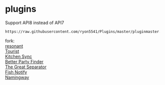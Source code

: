 # plugins
Support API8 instead of API7
```
https://raw.githubusercontent.com/ryon5541/Plugins/master/pluginmaster.json
```
fork:  
[resonant](https://github.com/aulus-asina/resonant)  
[Tourist](https://git.anna.lgbt/ascclemens/Tourist.git)  
[Kitchen Sync](https://github.com/MidoriKami/)  
[Better Party Finder](https://git.anna.lgbt/ascclemens/BetterPartyFinder)  
[The Great Separator](https://git.anna.lgbt/ascclemens/TheGreatSeparator)  
[Fish Notify](https://github.com/carvelli)  
[Namingway](https://git.anna.lgbt/ascclemens/Namingway)
